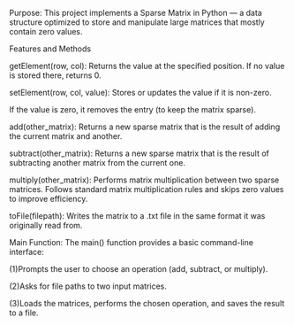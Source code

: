 Purpose:
This project implements a Sparse Matrix in Python — a data structure optimized to store and manipulate large matrices that mostly contain zero values.

Features and Methods

getElement(row, col):
Returns the value at the specified position. If no value is stored there, returns 0.

setElement(row, col, value):
Stores or updates the value if it is non-zero.

If the value is zero, it removes the entry (to keep the matrix sparse).

add(other_matrix):
Returns a new sparse matrix that is the result of adding the current matrix and another.

subtract(other_matrix):
Returns a new sparse matrix that is the result of subtracting another matrix from the current one.

multiply(other_matrix):
Performs matrix multiplication between two sparse matrices. Follows standard matrix multiplication rules and skips zero values to improve efficiency.

toFile(filepath):
Writes the matrix to a .txt file in the same format it was originally read from.

Main Function:
The main() function provides a basic command-line interface:

(1)Prompts the user to choose an operation (add, subtract, or multiply).

(2)Asks for file paths to two input matrices.

(3)Loads the matrices, performs the chosen operation, and saves the result to a file.
